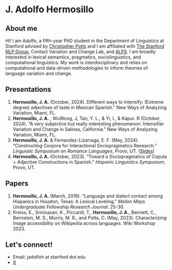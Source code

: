 
# J. Adolfo Hermosillo 


## About me
Hi! I am Adolfo, a fifth-year PhD student in the Department of Linguistics at Stanford advised by [Christopher Potts](https://web.stanford.edu/~cgpotts/) and I am affiliated with [The Stanford NLP Group](https://nlp.stanford.edu/), Contact Variation and Change Lab, and [ALPS](https://alpslab.stanford.edu/). I am broadly interested in lexical semantics, pragmatics, sociolinguistics, and computational linguistics. My work is interdisciplinary and relies on computational and data-driven methodologies to inform theories of language variation and change.  


## Presentations
1.  **Hermosillo, J. A.** (October, 2024). Different ways to intensify: (Extreme degree) adjectives of taste in Mexican Spanish.” New Ways of Analyzing Variation, Miami, FL.
2.  **Hermosillo, J. A.** , WuWong, J, Tan, Y. L., &  Yi, I., & Kapur. R (October, 2024). “A very subjective but really interesting phenomenon: Intensifier Variation and Change in Salinas, California.” New Ways of Analyzing Variation, Miami, FL. 
3. **Hermosillo, J. A.** & Fernandez-Lizarraga, E. F. (May, 2024). “Constructing Corpora for Interactional Sociopragmatics Research.” _Linguistic Symposium on Romance Languages_, Provo, UT. ([Slides](https://drive.google.com/file/d/1i5RvPKS8EtfyykoxdFSvWE_aCEzYYEq4/view?usp=drive_link))
4. **Hermosillo, J. A.** (October, 2023). “Toward a Sociopragmatics of Copula + Adjective Constructions in Spanish.” _Hispanic Linguistics Symposium_, Provo, UT.



## Papers
1. **Hermosillo, J. A.** (March, 2019). “Language and dialect contact among Hispanics in Houston, Texas: A Lexical Leveling.” _Mellon Mays Undergraduate Fellowship Research Journal_. 25-30.
2. Kreiss, E., Srinivasan, K., Piccardi, T., **Hermosillo, J. A.**, Bennett, C., Bernstein, M. S., Morris, M. R., and Potts, C. (May, 2023). Characterizing image accessibility on Wikipedia across languages. Wiki Workshop 2023.

## Let's connect!
- Email: jadolfoh at stanford dot edu
- [X](https://twitter.com/jadolfohe) 
